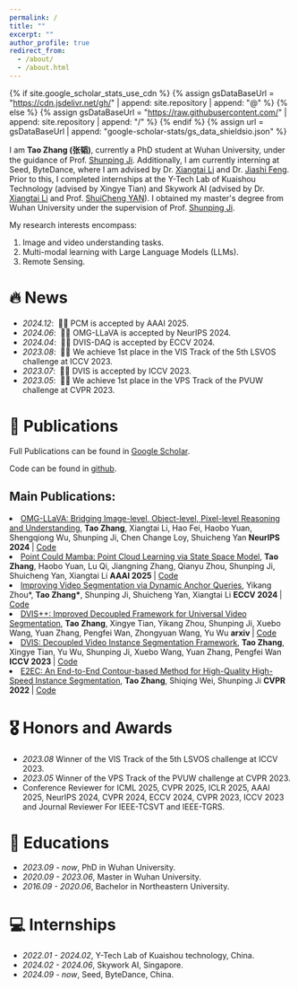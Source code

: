 ```yaml
---
permalink: /
title: ""
excerpt: ""
author_profile: true
redirect_from: 
  - /about/
  - /about.html
---
```


{% if site.google_scholar_stats_use_cdn %}
{% assign gsDataBaseUrl = "https://cdn.jsdelivr.net/gh/" | append: site.repository | append: "@" %}
{% else %}
{% assign gsDataBaseUrl = "https://raw.githubusercontent.com/" | append: site.repository | append: "/" %}
{% endif %}
{% assign url = gsDataBaseUrl | append: "google-scholar-stats/gs_data_shieldsio.json" %}

<span class='anchor' id='about-me'></span>

I am **Tao Zhang (张韬)**, currently a PhD student at Wuhan University, under the guidance of Prof. [Shunping Ji](https://scholar.google.com/citations?user=FjoRmF4AAAAJ&hl=zh-CN). Additionally, I am currently interning at Seed, ByteDance, where I am advised by Dr. [Xiangtai Li](https://scholar.google.com/citations?user=FL3ReD0AAAAJ&hl=zh-CN) and Dr. [Jiashi Feng](https://scholar.google.com.sg/citations?user=Q8iay0gAAAAJ&hl=en). Prior to this, I completed internships at the Y-Tech Lab of Kuaishou Technology (advised by Xingye Tian) and Skywork AI (advised by Dr. [Xiangtai Li](https://scholar.google.com/citations?user=FL3ReD0AAAAJ&hl=zh-CN) and Prof. [ShuiCheng YAN](https://scholar.google.com.hk/citations?user=DNuiPHwAAAAJ&hl=en)). I obtained my master's degree from Wuhan University under the supervision of Prof. [Shunping Ji](https://scholar.google.com/citations?user=FjoRmF4AAAAJ&hl=zh-CN).

My research interests encompass:

1. Image and video understanding tasks.
2. Multi-modal learning with Large Language Models (LLMs).
3. Remote Sensing.

# 🔥 News
- *2024.12*: &nbsp;🎉🎉 PCM is accepted by AAAI 2025. 
- *2024.06*: &nbsp;🎉🎉 OMG-LLaVA is accepted by NeurIPS 2024. 
- *2024.04*: &nbsp;🎉🎉 DVIS-DAQ is accepted by ECCV 2024. 
- *2023.08*: &nbsp;🎉🎉 We achieve 1st place in the VIS Track of the 5th LSVOS challenge at ICCV 2023. 
- *2023.07*: &nbsp;🎉🎉 DVIS is accepted by ICCV 2023. 
- *2023.05*: &nbsp;🎉🎉 We achieve 1st place in the VPS Track of the PVUW challenge at CVPR 2023.

# 📝 Publications 

Full Publications can be found in [Google Scholar](https://scholar.google.com/citations?user=3xu4a5oAAAAJ&hl=zh-CN).

Code can be found in [github](https://github.com/zhang-tao-whu).

## Main Publications:

<li><a href="https://arxiv.org/abs/2406.19389">OMG-LLaVA: Bridging Image-level, Object-level, Pixel-level Reasoning and Understanding</a>,  
     <strong>Tao Zhang</strong>, Xiangtai Li, Hao Fei, Haobo Yuan, Shengqiong Wu, Shunping Ji, Chen Change Loy, Shuicheng Yan
      <strong>NeurIPS 2024 </strong> | <a href="https://github.com/lxtGH/OMG-Seg/tree/main/omg_llava">Code</a> </li>

<li><a href="https://arxiv.org/abs/2403.00762">Point Could Mamba: Point Cloud Learning via State Space Model</a>,  
     <strong>Tao Zhang</strong>, Haobo Yuan, Lu Qi, Jiangning Zhang, Qianyu Zhou, Shunping Ji, Shuicheng Yan, Xiangtai Li
      <strong>AAAI 2025 </strong> | <a href="https://github.com/zhang-tao-whu/PCM">Code</a> </li>

<li><a href="https://arxiv.org/pdf/2404.00086">Improving Video Segmentation via Dynamic Anchor Queries</a>,  
     Yikang Zhou*, <strong>Tao Zhang*</strong>, Shunping Ji, Shuicheng Yan, Xiangtai Li
      <strong>ECCV 2024 </strong> | <a href="https://github.com/zhang-tao-whu/DVIS_Plus/tree/main/DVIS_DAQ">Code</a> </li>

<li><a href="https://arxiv.org/abs/2312.13305">DVIS++: Improved Decoupled Framework for Universal Video Segmentation</a>,  
     <strong>Tao Zhang</strong>, Xingye Tian, Yikang Zhou, Shunping Ji, Xuebo Wang, Yuan Zhang, Pengfei Wan, Zhongyuan Wang, Yu Wu
      <strong>arxiv </strong> | <a href="https://github.com/zhang-tao-whu/DVIS_Plus">Code</a> </li>

<li><a href="https://arxiv.org/abs/2306.03413">DVIS: Decoupled Video Instance Segmentation Framework</a>,  
     <strong>Tao Zhang</strong>, Xingye Tian, Yu Wu, Shunping Ji, Xuebo Wang, Yuan Zhang, Pengfei Wan
      <strong>ICCV 2023 </strong> | <a href="https://github.com/zhang-tao-whu/DVIS">Code</a> </li>

<li><a href="https://arxiv.org/abs/2203.04074">E2EC: An End-to-End Contour-based Method for High-Quality High-Speed Instance Segmentation</a>,  
     <strong>Tao Zhang</strong>, Shiqing Wei, Shunping Ji
      <strong>CVPR 2022 </strong> | <a href="https://github.com/zhang-tao-whu/e2ec">Code</a> </li>

# 🎖 Honors and Awards
- *2023.08* Winner of the VIS Track of the 5th LSVOS challenge at ICCV 2023. 
- *2023.05* Winner of the VPS Track of the PVUW challenge at CVPR 2023.
- Conference Reviewer for ICML 2025, CVPR 2025, ICLR 2025, AAAI 2025, NeurIPS 2024, CVPR 2024, ECCV 2024, CVPR 2023, ICCV 2023 and Journal Reviewer For IEEE-TCSVT and IEEE-TGRS.

# 📖 Educations
- *2023.09 - now*, PhD in Wuhan University. 
- *2020.09 - 2023.06*, Master in Wuhan University. 
- *2016.09 - 2020.06*, Bachelor in Northeastern University. 


# 💻 Internships
- *2022.01 - 2024.02*, Y-Tech Lab of Kuaishou technology, China.
- *2024.02 - 2024.06*, Skywork AI, Singapore.
- *2024.09 - now*, Seed, ByteDance, China.